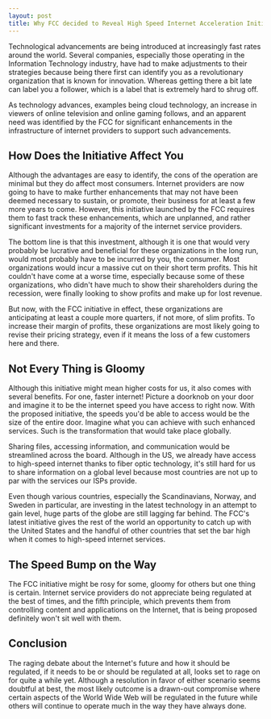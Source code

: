 ```yaml
---
layout: post
title: Why FCC decided to Reveal High Speed Internet Acceleration Initiative Globally
---
```


Technological advancements are being introduced at increasingly fast rates around the world. Several companies, especially those operating in the Information Technology industry, have had to make adjustments to their strategies because being there first can identify you as a revolutionary organization that is known for innovation. Whereas getting there a bit late can label you a follower, which is a label that is extremely hard to shrug off. 

As technology advances, examples being cloud technology, an increase in viewers of online television and online gaming follows, and an apparent need was identified by the FCC for significant enhancements in the infrastructure of internet providers to support such advancements.

## How Does the Initiative Affect You

Although the advantages are easy to identify, the cons of the operation are minimal but they do affect most consumers. Internet providers are now going to have to make further enhancements that may not have been deemed necessary to sustain, or promote, their business for at least a few more years to come. However, this initiative launched by the FCC requires them to fast track these enhancements, which are unplanned, and rather significant investments for a majority of the internet service providers. 

The bottom line is that this investment, although it is one that would very probably be lucrative and beneficial for these organizations in the long run, would most probably have to be incurred by you, the consumer. Most organizations would incur a massive cut on their short term profits. This hit couldn't have come at a worse time, especially because some of these organizations, who didn't have much to show their shareholders during the recession, were finally looking to show profits and make up for lost revenue.

But now, with the FCC initiative in effect, these organizations are anticipating at least a couple more quarters, if not more, of slim profits. To increase their margin of profits, these organizations are most likely going to revise their pricing strategy, even if it means the loss of a few customers here and there.

## Not Every Thing is Gloomy

Although this initiative might mean higher costs for us, it also comes with several benefits. For one, faster internet! Picture a doorknob on your door and imagine it to be the internet speed you have access to right now. With the proposed initiative, the speeds you'd be able to access would be the size of the entire door. Imagine what you can achieve with such enhanced services. Such is the transformation that would take place globally. 

Sharing files, accessing information, and communication would be streamlined across the board. Although in the US, we already have access to high-speed internet thanks to fiber optic technology, it's still hard for us to share information on a global level because most countries are not up to par with the services our ISPs provide.

Even though various countries, especially the Scandinavians, Norway, and Sweden in particular, are investing in the latest technology in an attempt to gain level, huge parts of the globe are still lagging far behind. The FCC's latest initiative gives the rest of the world an opportunity to catch up with the United States and the handful of other countries that set the bar high when it comes to high-speed internet services.

## The Speed Bump on the Way

The FCC initiative might be rosy for some, gloomy for others but one thing is certain. Internet service providers do not appreciate being regulated at the best of times, and the fifth principle, which prevents them from controlling content and applications on the Internet, that is being proposed definitely won't sit well with them.

## Conclusion

The raging debate about the Internet's future and how it should be regulated, if it needs to be or should be regulated at all, looks set to rage on for quite a while yet. Although a resolution in favor of either scenario seems doubtful at best, the most likely outcome is a drawn-out compromise where certain aspects of the World Wide Web will be regulated in the future while others will continue to operate much in the way they have always done.